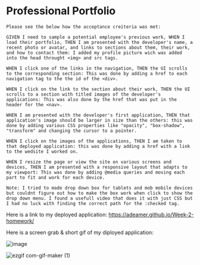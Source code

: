 # Professional Portfolio

```
Please see the below how the acceptance creiteria was met:

GIVEN I need to sample a potential employee's previous work, WHEN I load their portfolio, THEN I am presented with the developer's name, a recent photo or avatar, and links to sections about them, their work, and how to contact them: I added my profile picture wich was added into the head throught <img> and src tags.

WHEN I click one of the links in the navigation, THEN the UI scrolls to the corresponding section: This was done by adding a href to each navigation tag to the the id of the <div>.

WHEN I click on the link to the section about their work, THEN the UI scrolls to a section with titled images of the developer's applications: This was also done by the href that was put in the header for the <nav>.

WHEN I am presented with the developer's first application, THEN that application's image should be larger in size than the others: this was done by adding various CSS properties like "opacity", "box-shadow", "transform" and changing the cursor to a pointer.

WHEN I click on the images of the applications, THEN I am taken to that deployed application: this was done by adding a href with a link to the wedsite I worked on.

WHEN I resize the page or view the site on various screens and devices, THEN I am presented with a responsive layout that adapts to my viewport: This was done by adding @media queries and moving each part to fit and work for each device.

Note: I tried to made drop down box for tablets and mob mobile devices but couldnt figure out how to make the box work when click to show the drop down menu. I found a usefull video that does it with just CSS but I had no luck with finding the correct path for the :checked tag.
```

Here is a link to my deployed application: https://adeamer.github.io/Week-2-homework/

Here is a screen grab & short gif of my diployed application:

![image](https://user-images.githubusercontent.com/83004232/127822890-2a2e0c27-63b8-4e7c-b05a-14ab2207b6b7.png)

![ezgif com-gif-maker (1)](https://user-images.githubusercontent.com/83004232/127864572-b8099c73-9842-422b-bb63-a5ddc0a57713.gif)